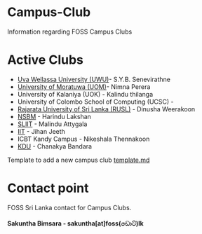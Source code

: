 # Campus-Club
Information regarding FOSS Campus Clubs

# Active Clubs

* [Uva Wellassa University (UWU)](cc/UWU.md)-   S.Y.B. Senevirathne
* [University of Moratuwa (UOM)](cc/UOM.md)-   Nimna Perera     
* University of Kalaniya (UOK) -   Kalindu thilanga
* University of Colombo School of Computing (UCSC) -    
* [Rajarata University of Sri Lanka (RUSL)](cc/RUSL.md) - Dinusha Weerakoon 
* [NSBM](cc/NSBM.md) -  Harindu Lakshan
* [SLIIT](cc/SLIIT.md) -  Malindu Attygala 
* [IIT](cc/IIT.md) -  Jihan Jeeth  
* ICBT Kandy Campus -    Nikeshala Thennakoon
* [KDU](cc/KDU.md) - Chanakya Bandara 

Template to add a new campus club [template.md](template.md)

# Contact point
FOSS Sri Lanka contact for Campus Clubs. 

#### Sakuntha Bimsara - sakuntha[at]foss(ඩොට්)lk
